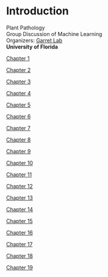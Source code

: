 # Introduction

Plant Pathology \
Group Discussion of Machine Learning \
Organizers: [Garret Lab](https://www.garrettlab.com/) \
**University of Florida**

[Chapter 1](https://github.com/ricardoi/machine_learning_ld/blob/main/ML_R_tidyverse_mlr_code/CH01_INTRO.R)

[Chapter 2](https://github.com/ricardoi/machine_learning_ld/blob/main/ML_R_tidyverse_mlr_code/CH02_TIDYVERSE.R)

[Chapter 3](https://github.com/ricardoi/machine_learning_ld/blob/main/ML_R_tidyverse_mlr_code/CH03_INTRO_TO_MLR_AND_KNN.R)

[Chapter 4](https://github.com/ricardoi/machine_learning_ld/blob/main/ML_R_tidyverse_mlr_code/CH04_LOGISTIC_REGRESSION.R)

[Chapter 5](https://github.com/ricardoi/machine_learning_ld/blob/main/ML_R_tidyverse_mlr_code/CH05_DISCRIMINANT_ANALYSIS.R)

[Chapter 6](https://github.com/ricardoi/machine_learning_ld/blob/main/ML_R_tidyverse_mlr_code/CH06_NAIIVE_BAYES_AND_SVMS.R)

[Chapter 7](https://github.com/ricardoi/machine_learning_ld/blob/main/ML_R_tidyverse_mlr_code/CH07_DECISION_TREES.R)

[Chapter 8](https://github.com/ricardoi/machine_learning_ld/blob/main/ML_R_tidyverse_mlr_code/CH08_BAGGING_AND_BOOSTING.R)

[Chapter 9](https://github.com/ricardoi/machine_learning_ld/blob/main/ML_R_tidyverse_mlr_code/CH09_LINEAR_REGRESSION.R)

[Chapter 10](https://github.com/ricardoi/machine_learning_ld/blob/main/ML_R_tidyverse_mlr_code/CH10_GAMS.R)

[Chapter 11](https://github.com/ricardoi/machine_learning_ld/blob/main/ML_R_tidyverse_mlr_code/CH11_REGULARIZATION.R)

[Chapter 12](https://github.com/ricardoi/machine_learning_ld/blob/main/ML_R_tidyverse_mlr_code/CH12_K-NN_AND_TREES_FOR_REGRESSION.R)

[Chapter 13](https://github.com/ricardoi/machine_learning_ld/blob/main/ML_R_tidyverse_mlr_code/CH13_PCA.R)

[Chapter 14](https://github.com/ricardoi/machine_learning_ld/blob/main/ML_R_tidyverse_mlr_code/CH14_T-SNE_AND_UMAP.R)

[Chapter 15](https://github.com/ricardoi/machine_learning_ld/blob/main/ML_R_tidyverse_mlr_code/CH15_SOM_AND_LLE.R)

[Chapter 16](https://github.com/ricardoi/machine_learning_ld/blob/main/ML_R_tidyverse_mlr_code/CH16_K_MEANS.R)

[Chapter 17](https://github.com/ricardoi/machine_learning_ld/blob/main/ML_R_tidyverse_mlr_code/CH17_HIERARCHICAL_CLUST.R)

[Chapter 18](https://github.com/ricardoi/machine_learning_ld/blob/main/ML_R_tidyverse_mlr_code/CH18_DBSCAN_AND_OPTICS.R)

[Chapter 19](https://github.com/ricardoi/machine_learning_ld/blob/main/ML_R_tidyverse_mlr_code/CH19_MCLUST.R)
